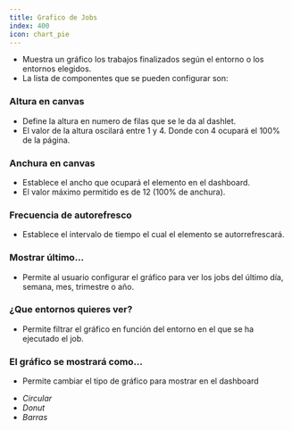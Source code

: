 ```yaml
---
title: Grafico de Jobs
index: 400
icon: chart_pie
---
```

* Muestra un gráfico los trabajos finalizados según el entorno o los entornos elegidos.
* La lista de componentes que se pueden configurar son:

### Altura en canvas
* Define la altura en numero de filas que se le da al dashlet.
* El valor de la altura oscilará entre 1 y 4. Donde con 4 ocupará el 100% de la página.

### Anchura en canvas
* Establece el ancho que ocupará el elemento en el dashboard.
* El valor máximo permitido es de 12 (100% de anchura).

### Frecuencia de autorefresco
* Establece el intervalo de tiempo el cual el elemento se autorrefrescará.

### Mostrar último...
* Permite al usuario configurar el gráfico para ver los jobs del último día, semana, mes, trimestre o año.

### ¿Que entornos quieres ver?
* Permite filtrar el gráfico en función del entorno en el que se ha ejecutado el job.

### El gráfico se mostrará como...
* Permite cambiar el tipo de gráfico para mostrar en el dashboard

- *Circular*
- *Donut*
- *Barras*
